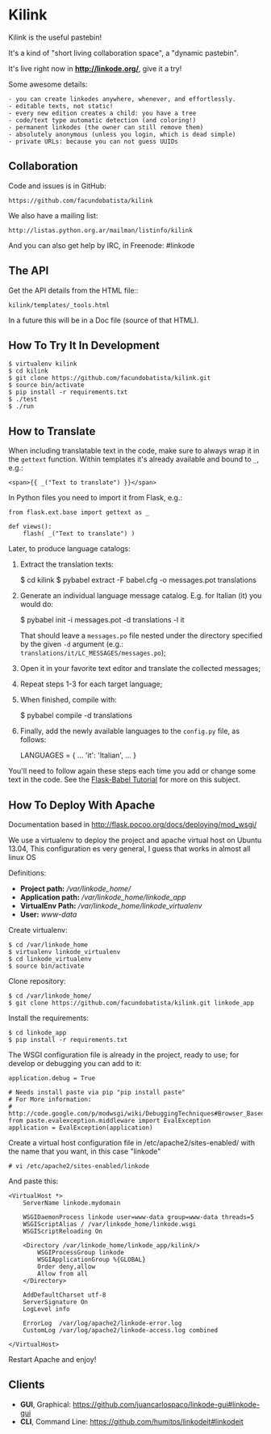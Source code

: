 Kilink
======

Kilink is the useful pastebin! 

It's a kind of "short living collaboration space", a "dynamic pastebin".

It's live right now in **http://linkode.org/**, give it a try!

Some awesome details:

    - you can create linkodes anywhere, whenever, and effortlessly.
    - editable texts, not static!
    - every new edition creates a child: you have a tree
    - code/text type automatic detection (and coloring!)
    - permanent linkodes (the owner can still remove them)
    - absolutely anonymous (unless you login, which is dead simple)
    - private URLs: because you can not guess UUIDs


Collaboration
-------------

Code and issues is in GitHub:

    https://github.com/facundobatista/kilink

We also have a mailing list:

    http://listas.python.org.ar/mailman/listinfo/kilink

And you can also get help by IRC, in Freenode: #linkode


The API
-------

Get the API details from the HTML file::

    kilink/templates/_tools.html

In a future this will be in a Doc file (source of that HTML).


How To Try It In Development
----------------------------

    $ virtualenv kilink
    $ cd kilink
    $ git clone https://github.com/facundobatista/kilink.git
    $ source bin/activate
    $ pip install -r requirements.txt
    $ ./test
    $ ./run


How to Translate
----------------

When including translatable text in the code, make sure to always wrap it in the
`gettext` function. Within templates it's already available and bound to `_`,
e.g.:

    <span>{{ _("Text to translate") }}</span>

In Python files you need to import it from Flask, e.g.:

    from flask.ext.base import gettext as _

    def views():
        flash( _("Text to translate") )


Later, to produce language catalogs:

1. Extract the translation texts:

    $ cd kilink
    $ pybabel extract -F babel.cfg -o messages.pot translations


2. Generate an individual language message catalog. E.g. for Italian (it) you
   would do:

    $ pybabel init -i messages.pot -d translations -l it

   That should leave a `messages.po` file nested under the directory specified
   by the given `-d` argument (e.g.: `translations/it/LC_MESSAGES/messages.po`);

3. Open it in your favorite text editor and translate the collected messages;

4. Repeat steps 1-3 for each target language;

4. When finished, compile with:

    $ pybabel compile -d translations

5. Finally, add the newly available languages to the `config.py` file, as
   follows:

    LANGUAGES = {
        …
        'it': 'Italian',
        …
    }

You'll need to follow again these steps each time you add or change some text in
the code. See the [Flask-Babel Tutorial](http://blog.miguelgrinberg.com/post/the-flask-mega-tutorial-part-xiv-i18n-and-l10n)
for more on this subject.


How To Deploy With Apache
-------------------------

Documentation based in http://flask.pocoo.org/docs/deploying/mod_wsgi/

We use a virtualenv to deploy the project and apache virtual host on Ubuntu
13.04, This configuration es very general, I guess that works in almost all
linux OS

Definitions:

 - **Project path:** */var/linkode_home/*
 - **Application path:** */var/linkode_home/linkode_app*
 - **VirtualEnv Path:** */var/linkode_home/linkode_virtualenv*
 - **User:** *www-data*

Create virtualenv:

    $ cd /var/linkode_home
    $ virtualenv linkode_virtualenv
    $ cd linkode_virtualenv
    $ source bin/activate

Clone repository:

    $ cd /var/linkode_home/
    $ git clone https://github.com/facundobatista/kilink.git linkode_app

Install the requirements:

    $ cd linkode_app
    $ pip install -r requirements.txt

    
The WSGI configuration file is already in the project, ready to use; for develop 
or debugging you can add to it:

    application.debug = True
    
    # Needs install paste via pip "pip install paste"
    # For More information:
    # http://code.google.com/p/modwsgi/wiki/DebuggingTechniques#Browser_Based_Debugger
    from paste.evalexception.middleware import EvalException
    application = EvalException(application)


Create a virtual host configuration file in /etc/apache2/sites-enabled/
with the name that you want, in this case "linkode"
    
    # vi /etc/apache2/sites-enabled/linkode

And paste this:

    <VirtualHost *>
        ServerName linkode.mydomain
    
        WSGIDaemonProcess linkode user=www-data group=www-data threads=5
        WSGIScriptAlias / /var/linkode_home/linkode.wsgi
        WSGIScriptReloading On
    
        <Directory /var/linkode_home/linkode_app/kilink/>
            WSGIProcessGroup linkode
            WSGIApplicationGroup %{GLOBAL}
            Order deny,allow
            Allow from all
        </Directory>
    
        AddDefaultCharset utf-8
        ServerSignature On
        LogLevel info
        
        ErrorLog  /var/log/apache2/linkode-error.log
        CustomLog /var/log/apache2/linkode-access.log combined
    
    </VirtualHost>
    
Restart Apache and enjoy!


Clients
-------

- **GUI**, Graphical: https://github.com/juancarlospaco/linkode-gui#linkode-gui
- **CLI**, Command Line: https://github.com/humitos/linkodeit#linkodeit
